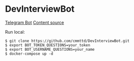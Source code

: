 # DevInterviewBot
[Telegram Bot](https://web.telegram.org/#/im?p=@DevInterviewBot)
[Content source](https://github.com/enhorse/java-interview/)

Run local:
```shell
$ git clone https://github.com/cmmttd/DevInterviewBot.git
$ export BOT_TOKEN_QUESTIONS=your_token
$ export BOT_USERNAME_QUESTIONS=your_name
$ docker-compose up -d
```

